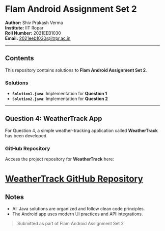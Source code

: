 # Flam Android Assignment Set 2

**Author:** Shiv Prakash Verma  
**Institute:** IIT Ropar  
**Roll Number:** 2021EEB1030  
**Email:** [2021eeb1030@iitrpr.ac.in](mailto:2021eeb1030@iitrpr.ac.in)

---

##  Contents

This repository contains solutions to **Flam Android Assignment Set 2**.

###  Solutions

- **`Solution1.java`**: Implementation for **Question 1**
- **`Solution2.java`**: Implementation for **Question 2**

---

##  Question 4: WeatherTrack App

For Question 4, a simple weather-tracking application called **WeatherTrack** has been developed.

###  GitHub Repository

Access the project repository for **WeatherTrack** here:  
# [WeatherTrack GitHub Repository](https://github.com/wizardoftrap/WeatherTrack)

##  Notes

- All Java solutions are organized and follow clean code principles.
- The Android app uses modern UI practices and API integrations.

> Submitted as part of Flam Android Assignment Set 2
